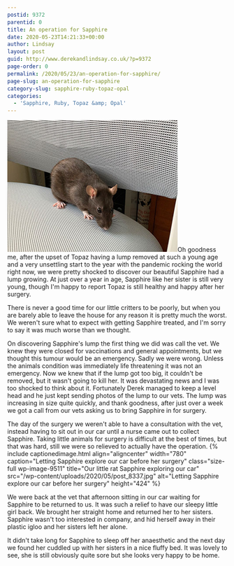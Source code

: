 ```yaml
---
postid: 9372
parentid: 0
title: An operation for Sapphire
date: 2020-05-23T14:21:33+00:00
author: Lindsay
layout: post
guid: http://www.derekandlindsay.co.uk/?p=9372
page-order: 0
permalink: /2020/05/23/an-operation-for-sapphire/
page-slug: an-operation-for-sapphire
category-slug: sapphire-ruby-topaz-opal
categories:
  - 'Sapphire, Ruby, Topaz &amp; Opal'
---
```

<img src="/wp-content/uploads/2020/05/post_8260.jpg" alt="Our little rat, Sapphire sitting on an office chair" title="Our little rat, Sapphire sitting on an office chair" width="390" height="301" class="alignright size-full wp-image-9507" />Oh goodness me, after the upset of Topaz having a lump removed at such a young age and a very unsettling start to the year with the pandemic rocking the world right now, we were pretty shocked to discover our beautiful Sapphire had a lump growing. At just over a year in age, Sapphire like her sister is still very young, though I'm happy to report Topaz is still healthy and happy after her surgery.

There is never a good time for our little critters to be poorly, but when you are barely able to leave the house for any reason it is pretty much the worst. We weren't sure what to expect with getting Sapphire treated, and I'm sorry to say it was much worse than we thought.

On discovering Sapphire's lump the first thing we did was call the vet. We knew they were closed for vaccinations and general appointments, but we thought this tumour would be an emergency. Sadly we were wrong. Unless the animals condition was immediately life threatening it was not an emergency. Now we knew that if the lump got too big, it couldn't be removed, but it wasn't going to kill her. It was devastating news and I was too shocked to think about it. Fortunately Derek managed to keep a level head and he just kept sending photos of the lump to our vets. The lump was increasing in size quite quickly, and thank goodness, after just over a week we got a call from our vets asking us to bring Sapphire in for surgery.

The day of the surgery we weren't able to have a consultation with the vet, instead having to sit out in our car until a nurse came out to collect Sapphire. Taking little animals for surgery is difficult at the best of times, but that was hard, still we were so relieved to actually have the operation. {% include captionedimage.html align="aligncenter" width="780" caption="Letting Sapphire explore our car before her surgery" class="size-full wp-image-9511" title="Our little rat Sapphire exploring our car" src="/wp-content/uploads/2020/05/post_8337.jpg" alt="Letting Sapphire explore our car before her surgery" height="424" %} 

We were back at the vet that afternoon sitting in our car waiting for Sapphire to be returned to us. It was such a relief to have our sleepy little girl back. We brought her straight home and returned her to her sisters. Sapphire wasn't too interested in company, and hid herself away in their plastic igloo and her sisters left her alone.

It didn't take long for Sapphire to sleep off her anaesthetic and the next day we found her cuddled up with her sisters in a nice fluffy bed. It was lovely to see, she is still obviously quite sore but she looks very happy to be home.